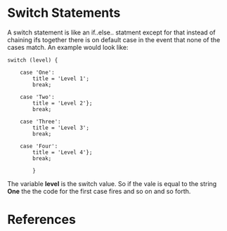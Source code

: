 # Switch Statements
A switch statement is like an if..else.. statment except for that instead of chaining ifs together there is on default case in the event that none of the cases match. An example would look like:
```
switch (level) {
	
	case 'One':
		title = 'Level 1';
		break;
		
	case 'Two':
		title = 'Level 2'};
		break;
		
	case 'Three':
		title = 'Level 3';
		break;
		
	case 'Four':
		title = 'Level 4'};
		break;

        }
```

The variable __level__ is the switch value. So if the vale is equal to the string **One** the the code for the first case fires and so on and so forth. 


# References